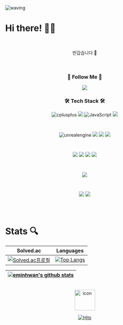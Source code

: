 ![waving](https://capsule-render.vercel.app/api?type=waving&height=200&text=Welcome!&fontAlign=80&fontAlignY=40&color=gradient)
# Hi there! 👋🏻

<br />
<p align="center">
반갑습니다 🙌
<br />
<br />
<br />

  <h3 align="center"> 🚀 Follow Me 🚀 </h3>
    <p align="center">
    <a href="https://hvvan.tistory.com/"><img src="https://img.shields.io/badge/Tstory-000000?style=for-the-badge&logo=TVtime&logoColor=white"/></a>
    </p>
    
  
<h3 align="center"> 🛠️ Tech Stack 🛠️ </h3> 
<div>   
  <p align="center">
  <img src="https://img.shields.io/badge/c++-00599C?style=for-the-badge&logo=cplusplus&logoColor=white" alt="cplusplus">
  <img src="https://img.shields.io/badge/java-007396?style=for-the-badge&logo=java&logoColor=white"> 
  <img src="https://img.shields.io/badge/python-3776AB?style=for-the-badge&logo=python&logoColor=white" alt="JavaScript">
  <img src="https://img.shields.io/badge/kotlin-7F52FF?style=for-the-badge&logo=kotlin&logoColor=white">
  </p>
  <br />
  <p align="center">
  <img src="https://img.shields.io/badge/unrealengine-%2320232a.svg?style=for-the-badge&logo=unrealengine&logoColor=%#0E1128" alt="unrealengine">
  <img src="https://img.shields.io/badge/houdini-FF4713?style=for-the-badge&logo=houdini&logoColor=white">
  <img src="https://img.shields.io/badge/blender-F5792A?style=for-the-badge&logo=blender&logoColor=white">
  <img src="https://img.shields.io/badge/node.js-339933?style=for-the-badge&logo=nodedotjs&logoColor=white">
  </p>
  <br />
  <p align="center">
  <img src="https://img.shields.io/badge/react-61DAFB?style=for-the-badge&logo=react&logoColor=white">
  <img src="https://img.shields.io/badge/android-3DDC84?style=for-the-badge&logo=android&logoColor=white">
  <img src="https://img.shields.io/badge/DireacX12-6DB33F?style=for-the-badge&logo=DireacX12&logoColor=white">
  <img src="https://img.shields.io/badge/three.js-000000?style=for-the-badge&logo=threedotjs&logoColor=white">
  </p>
  <br />
  <p align="center">
  <img src="https://img.shields.io/badge/mysql-4479A1?style=for-the-badge&logo=mysql&logoColor=white">
  </p>
  <br />
  <p align="center">
  <img src="https://img.shields.io/badge/notion-000000?style=for-the-badge&logo=notion&logoColor=white">
  <img src="https://img.shields.io/badge/github-181717?style=for-the-badge&logo=github&logoColor=white">
  </p>
  <br />
  
  
</div>
<br>

# Stats 🔍
<div align="center">

|                                                       Solved.ac                                                        |                                                             Languages                                                              |
| :--------------------------------------------------------------------------------------------------------------------: | :--------------------------------------------------------------------------------------------------------------------------------: |
| [![Solved.ac프로필](http://mazassumnida.wtf/api/v2/generate_badge?boj=eminhwan)](https://solved.ac/profile/eminhwan) | [![Top Langs](https://github-readme-stats.vercel.app/api/top-langs/?username=minhvvan&langs_count=10&layout=compact&theme=light)](https://github.com/minhvvan/minhvvan) |

| [![eminhwan's github stats](https://github-readme-stats.vercel.app/api?username=minhvvan&show_icons=true&theme=prussian)](https://github.com/minhvvan/github-readme-stats) |
| :-----------------------------------------------------------------------------------------------------------------------: |

</div>
<br>
<div align="center">

<img src="https://techstack-generator.vercel.app/github-icon.svg" alt="icon" width="65" height="65" />

[![Hits](https://hits.seeyoufarm.com/api/count/incr/badge.svg?url=https%3A%2F%2Fgithub.com%2Fminhvvan&count_bg=%23344765&title_bg=%23102040&icon=&icon_color=%23344765&title=hits&edge_flat=false)](https://hits.seeyoufarm.com)

</div>
